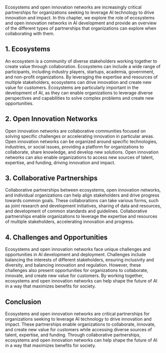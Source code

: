 
Ecosystems and open innovation networks are increasingly critical partnerships for organizations seeking to leverage AI technology to drive innovation and impact. In this chapter, we explore the role of ecosystems and open innovation networks in AI development and provide an overview of the different types of partnerships that organizations can explore when collaborating with them.

1\. Ecosystems
-------------

An ecosystem is a community of diverse stakeholders working together to create value through collaboration. Ecosystems can include a wide range of participants, including industry players, startups, academia, government, and non-profit organizations. By leveraging the expertise and resources of multiple stakeholders, ecosystems can drive innovation and create new value for customers. Ecosystems are particularly important in the development of AI, as they can enable organizations to leverage diverse perspectives and capabilities to solve complex problems and create new opportunities.

2\. Open Innovation Networks
---------------------------

Open innovation networks are collaborative communities focused on solving specific challenges or accelerating innovation in particular areas. Open innovation networks can be organized around specific technologies, industries, or social issues, providing a platform for organizations to collaborate, share knowledge, and develop new solutions. Open innovation networks can also enable organizations to access new sources of talent, expertise, and funding, driving innovation and impact.

3\. Collaborative Partnerships
-----------------------------

Collaborative partnerships between ecosystems, open innovation networks, and individual organizations can help align stakeholders and drive progress towards common goals. These collaborations can take various forms, such as joint research and development initiatives, sharing of data and resources, and development of common standards and guidelines. Collaborative partnerships enable organizations to leverage the expertise and resources of multiple stakeholders, accelerating innovation and progress.

4\. Challenges and Opportunities
-------------------------------

Ecosystems and open innovation networks face unique challenges and opportunities in AI development and deployment. Challenges include balancing the interests of different stakeholders, ensuring inclusivity and diversity, and balancing innovation and regulation. However, these challenges also present opportunities for organizations to collaborate, innovate, and create new value for customers. By working together, ecosystems and open innovation networks can help shape the future of AI in a way that maximizes benefits for society.

Conclusion
----------

Ecosystems and open innovation networks are critical partnerships for organizations seeking to leverage AI technology to drive innovation and impact. These partnerships enable organizations to collaborate, innovate, and create new value for customers while accessing diverse sources of talent, expertise, and funding. Through collaborative partnerships, ecosystems and open innovation networks can help shape the future of AI in a way that maximizes benefits for society.
